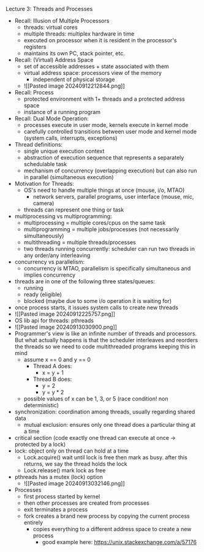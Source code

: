 Lecture 3: Threads and Processes
- Recall: Illusion of Multiple Processors
	- threads: virtual cores
	- multiple threads: multiplex hardware in time
	- executed on processor when it is resident in the processor's registers
	- maintains its own PC, stack pointer, etc.
- Recall: (Virtual) Address Space
	- set of accessible addresses + state associated with them
	- virtual address space: processors view of the memory
		- independent of physical storage
	- ![[Pasted image 20240912212844.png]]
- Recall: Process
	- protected environment with 1+ threads and a protected address space
	- instance of a running program
- Recall: Dual Mode Operation:
	- processes execute in user mode, kernels execute in kernel mode
	- carefully controlled transitions between user mode and kernel mode (system calls, interrupts, exceptions)
- Thread definitions:
	- single unique execution context
	- abstraction of execution sequence that represents a separately schedulable task
	- mechanism of concurrency (overlapping execution) but can also run in parallel (simultaneous execution)
- Motivation for Threads:
	- OS's need to handle multiple things at once (mouse, i/o, MTAO)
		- network servers, parallel programs, user interface (mouse, mic, camera)
	- threads can represent one thing or task
- multiprocessing vs multiprogramming:
	- multiprocessing = multiple cores/cpus on the same task
	- multiprogramming = multiple jobs/processes (not necessarily simultaneously)
	- multithreading = multiple threads/processes
	- two threads running concurrently: scheduler can run two threads in any order/any interleaving
- concurrency vs parallelism:
	- concurrency is MTAO, parallelism is specifically simultaneous and implies concurrency
- threads are in one of the following three states/queues:
	- running
	- ready (eligible)
	- blocked (maybe due to some i/o operation it is waiting for)
- once process starts, it issues system calls to create new threads
- ![[Pasted image 20240912225757.png]]
- OS lib api for threads: pthreads
- ![[Pasted image 20240913030900.png]]
- Programmer's view is like an infinite number of threads and processors. But what actually happens is that the scheduler interleaves and reorders the threads so we need to code multithreaded programs keeping this in mind
	- assume x == 0 and y == 0
		- Thread A does:
			- x = y + 1
		- Thread B does:
			- y = 2
			- y = y * 2
	- possible values of x can be 1, 3, or 5 (race condition! non deterministic)
- synchronization: coordination among threads, usually regarding shared data
	- mutual exclusion: ensures only one thread does a particular thing at a time
- critical section (code exactly one thread can execute at once -> protected by a lock)
- lock: object only on thread can hold at a time
	- Lock.acquire() wait until lock is free then mark as busy. after this returns, we say the thread holds the lock
	- Lock.release() mark lock as free
- pthreads has a mutex (lock) option
	- ![[Pasted image 20240913032146.png]]
- Processes
	- first process started by kernel
	- then other processes are created from processes
	- exit terminates a process
	- fork creates a brand new process by copying the current process entirely
		- copies everything to a different address space to create a new process
			- good example here: https://unix.stackexchange.com/a/57176

